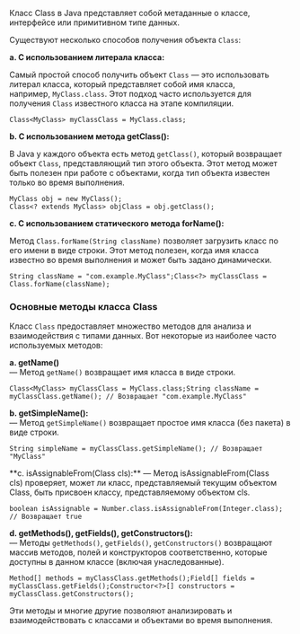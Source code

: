 Класс Class в Java представляет собой метаданные о классе, интерфейсе или примитивном типе данных.  
  
Существуют несколько способов получения объекта `Class`:  
  
**a. С использованием литерала класса:**  
  
Самый простой способ получить объект `Class` — это использовать литерал класса, который представляет собой имя класса, например, `MyClass.class`. Этот подход часто используется для получения `Class` известного класса на этапе компиляции.  
```
Class<MyClass> myClassClass = MyClass.class;
```
**b. С использованием метода getClass():**  
  
В Java у каждого объекта есть метод `getClass()`, который возвращает объект `Class`, представляющий тип этого объекта. Этот метод может быть полезен при работе с объектами, когда тип объекта известен только во время выполнения.  
```
MyClass obj = new MyClass();
Class<? extends MyClass> objClass = obj.getClass();
```
  
**c. С использованием статического метода forName():**  
  
Метод `Class.forName(String className)` позволяет загрузить класс по его имени в виде строки. Этот метод полезен, когда имя класса известно во время выполнения и может быть задано динамически.  
```
String className = "com.example.MyClass";Class<?> myClassClass = Class.forName(className);
```

### Основные методы класса Class

Класс `Class` предоставляет множество методов для анализа и взаимодействия с типами данных. Вот некоторые из наиболее часто используемых методов:  
  
**a. getName()**  
— Метод `getName()` возвращает имя класса в виде строки.  
```
Class<MyClass> myClassClass = MyClass.class;String className = myClassClass.getName(); // Возвращает "com.example.MyClass"
```
  
**b. getSimpleName():**  
— Метод `getSimpleName()` возвращает простое имя класса (без пакета) в виде строки.  
```
String simpleName = myClassClass.getSimpleName(); // Возвращает "MyClass"
```
  
**c. isAssignableFrom(Class<?> cls):**  
— Метод isAssignableFrom(Class<?> cls) проверяет, может ли класс, представляемый текущим объектом Class, быть присвоен классу, представляемому объектом cls.

```
boolean isAssignable = Number.class.isAssignableFrom(Integer.class); // Возвращает true
```
  
**d. getMethods(), getFields(), getConstructors():**  
— Методы `getMethods()`, `getFields()`, `getConstructors()` возвращают массив методов, полей и конструкторов соответственно, которые доступны в данном классе (включая унаследованные).  
```
Method[] methods = myClassClass.getMethods();Field[] fields = myClassClass.getFields();Constructor<?>[] constructors = myClassClass.getConstructors();
```
Эти методы и многие другие позволяют анализировать и взаимодействовать с классами и объектами во время выполнения.